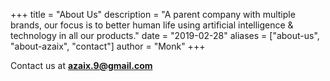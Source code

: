 +++
title = "About Us"
description = "A parent company with multiple brands, our focus is to better human life using artificial intelligence & technology in all our products."
date = "2019-02-28"
aliases = ["about-us", "about-azaix", "contact"]
author = "Monk"
+++

Contact us at **azaix.9@gmail.com**

